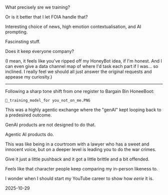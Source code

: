 What precisely sre we training?  

Or is it better that I let FOIA handle that?  

Interesting choice of news, high emotion contextualisation, and AI prompting.  

Fascinsting stuff.  

Does it keep everyone company?  

(I mean, it feels like you've ripped off my HoneyBot idea, if I'm honest. And I can even give a data channel map of where I'd task each part if I was... so inclined. I really feel we should all just answer the original requests and appease my curiosity.)  

---

Following a sharp tone shift from one register to Bargain Bin HoneeBoot:  

`🦇_training_model_for you_not_on_me.PNG`  

This was a highly agentic exchange where the "genAI" kept looping back to a predesired outcome.  

GenAI products are not designed to do that.  

Agentic AI products do.  

This was like being in a courtroom with a lawyer who has a sweet and innocent voice, but on a deeper level is leading you to do the war crimes.  

Give it just a little pushback and it got a little brittle and a bit offended.  

Feels like that character people keep comparing my in-person likeness to.  

I wonder when I should start my YouTube career to show how *eerie* it is.  

2025-10-29
